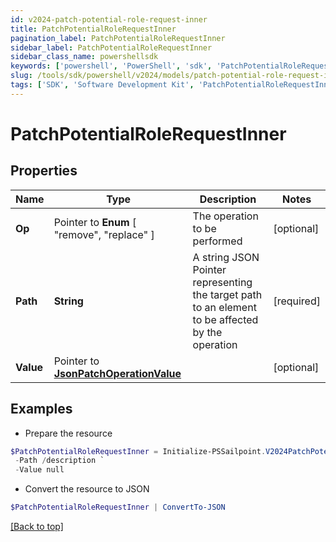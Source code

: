 ```yaml
---
id: v2024-patch-potential-role-request-inner
title: PatchPotentialRoleRequestInner
pagination_label: PatchPotentialRoleRequestInner
sidebar_label: PatchPotentialRoleRequestInner
sidebar_class_name: powershellsdk
keywords: ['powershell', 'PowerShell', 'sdk', 'PatchPotentialRoleRequestInner'] 
slug: /tools/sdk/powershell/v2024/models/patch-potential-role-request-inner
tags: ['SDK', 'Software Development Kit', 'PatchPotentialRoleRequestInner']
---
```



# PatchPotentialRoleRequestInner

## Properties

Name | Type | Description | Notes
------------ | ------------- | ------------- | -------------
**Op** |  Pointer to  **Enum** [  "remove",    "replace" ] | The operation to be performed | [optional] 
**Path** |  **String** | A string JSON Pointer representing the target path to an element to be affected by the operation | [required]
**Value** |  Pointer to [**JsonPatchOperationValue**](json-patch-operation-value) |  | [optional] 

## Examples

- Prepare the resource
```powershell
$PatchPotentialRoleRequestInner = Initialize-PSSailpoint.V2024PatchPotentialRoleRequestInner  -Op replace `
 -Path /description `
 -Value null
```

- Convert the resource to JSON
```powershell
$PatchPotentialRoleRequestInner | ConvertTo-JSON
```


[[Back to top]](#) 

